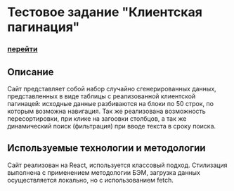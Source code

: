 # Тестовое задание "Клиентская пагинация"

### [перейти](https://cookiepatov.github.io/pagination-table/)

## Описание

Сайт представляет собой набор случайно сгенерированных данных, представленных в виде таблицы с реализованной клиентской пагинацей: исходные данные разбиваются на блоки по 50 строк, по которым возможна навигация. Так же реализована возможность пересортировки, при клике на загоовки столбцов, а так же динамический поиск (фильтрация) при вводе текста в сроку поиска.


## Используемые технологии и методологии

Сайт реализован на React, используется классовый подход. Стилизация выполнена с применением методологии БЭМ, загрузка данных осуществляется локально, но с использованием fetch.